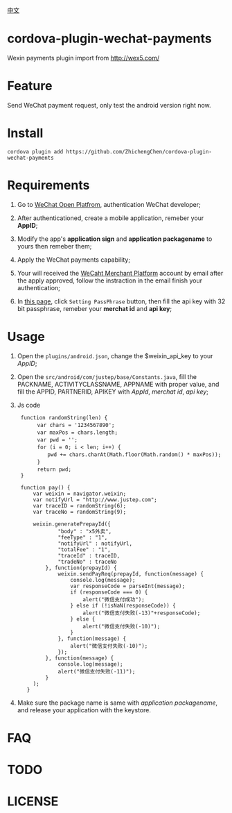 [中文](README.md)

# cordova-plugin-wechat-payments

Wexin payments plugin import from http://wex5.com/

# Feature

Send WeChat payment request, only test the android version right now.

# Install

`cordova plugin add https://github.com/ZhichengChen/cordova-plugin-wechat-payments`

# Requirements

1. Go to [WeChat Open Platfrom](https://open.weixin.qq.com), authentication WeChat developer;

2. After authenticationed, create a mobile application, remeber your **AppID**;

3. Modify the app's **application sign** and **application packagename** to yours then remeber them;

4. Apply the WeChat payments capability;

5. Your will received the [WeCaht Merchant Platform](https://pay.weixin.qq.com) account by email after the apply approved, follow the instraction in the email finish your authentication;

6. In [this page](https://pay.weixin.qq.com/index.php/core/cert/api_cert), click `Setting PassPhrase` button, then fill the api key with 32 bit passphrase, remeber your **merchat id** and **api key**;

# Usage

1. Open the `plugins/android.json`, change the $weixin_api_key to your *AppID*;

2. Open the `src/android/com/justep/base/Constants.java`, fill the PACKNAME, ACTIVITYCLASSNAME, APPNAME with proper value, and fill the APPID, PARTNERID, APIKEY with *AppId*, *merchat id*, *api key*;

3. Js code

        function randomString(len) {
          　　var chars = '1234567890';
          　　var maxPos = chars.length;
          　　var pwd = '';
          　　for (i = 0; i < len; i++) {
          　　　　pwd += chars.charAt(Math.floor(Math.random() * maxPos));
          　　}
          　　return pwd;
        }  
        
        function pay() {
            var weixin = navigator.weixin;
            var notifyUrl = "http://www.justep.com";
            var traceID = randomString(6);
            var traceNo = randomString(9);
        
            weixin.generatePrepayId({
                    "body" : "x5外卖",
                    "feeType" : "1",
                    "notifyUrl" : notifyUrl,
                    "totalFee" : "1",
                    "traceId" : traceID,
                    "tradeNo" : traceNo
                }, function(prepayId) {
                    weixin.sendPayReq(prepayId, function(message) {
                        console.log(message);
                        var responseCode = parseInt(message);
                        if (responseCode === 0) {
                            alert("微信支付成功");
                        } else if (!isNaN(responseCode)) {
                            alert("微信支付失败(-13)"+responseCode);
                        } else {
                            alert("微信支付失败(-10)");
                        }
                    }, function(message) {
                        alert("微信支付失败(-10)");
                    });
                }, function(message) {
                    console.log(message);
                    alert("微信支付失败(-11)");
                }
            );
          }

4. Make sure the package name is same with *application packagename*, and release your application with the keystore.

 # FAQ

 # TODO

 # LICENSE
